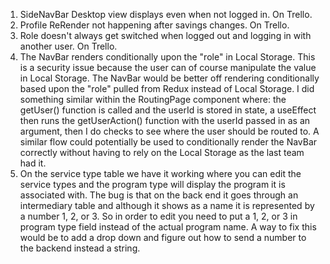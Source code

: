 1. SideNavBar Desktop view displays even when not logged in. On Trello. 
2. Profile ReRender not happening after savings changes. On Trello. 
3. Role doesn't always get switched when logged out and logging in with another user. On Trello. 
4. The NavBar renders conditionally upon the "role" in Local Storage. This is a security issue because the 
   user can of course manipulate the value in Local Storage. The NavBar would be better off rendering
   conditionally based upon the "role" pulled from Redux instead of Local Storage. I did something similar
   within the RoutingPage component where: the getUser() function is called and the userId is stored in state,
   a useEffect then runs the getUserAction() function with the userId passed in as an argument, then I do checks
   to see where the user should be routed to. A similar flow could potentially be used to conditionally render
   the NavBar correctly without having to rely on the Local Storage as the last team had it.
5. On the service type table we have it working where you can edit the service types and the program type will 
   display the program it is associated with. The bug is that on the back end it goes through an intermediary 
   table and although it shows as a name it is represented by a number 1, 2, or 3. So in order to edit you need 
   to put a 1, 2, or 3 in program type field instead of the actual program name. A way to fix this would be to add 
   a drop down and figure out how to send a number to the backend instead a string.